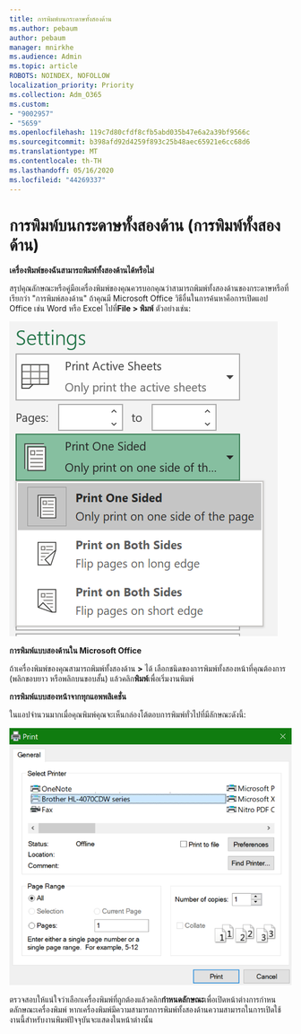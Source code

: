 ```yaml
---
title: การพิมพ์บนกระดาษทั้งสองด้าน
ms.author: pebaum
author: pebaum
manager: mnirkhe
ms.audience: Admin
ms.topic: article
ROBOTS: NOINDEX, NOFOLLOW
localization_priority: Priority
ms.collection: Adm_O365
ms.custom:
- "9002957"
- "5659"
ms.openlocfilehash: 119c7d80cfdf8cfb5abd035b47e6a2a39bf9566c
ms.sourcegitcommit: b398afd92d4259f893c25b48aec65921e6cc68d6
ms.translationtype: MT
ms.contentlocale: th-TH
ms.lasthandoff: 05/16/2020
ms.locfileid: "44269337"
---
```

# <a name="printing-on-both-sides-of-paper-duplex-printing"></a>การพิมพ์บนกระดาษทั้งสองด้าน (การพิมพ์ทั้งสองด้าน)

**เครื่องพิมพ์ของฉันสามารถพิมพ์ทั้งสองด้านได้หรือไม่**

สรุปคุณลักษณะหรือคู่มือเครื่องพิมพ์ของคุณควรบอกคุณว่าสามารถพิมพ์ทั้งสองด้านของกระดาษหรือที่เรียกว่า "การพิมพ์สองด้าน" ถ้าคุณมี Microsoft Office วิธีอื่นในการค้นหาคือการเปิดแอป Office เช่น Word หรือ Excel ไปที่**File > พิมพ์** ตัวอย่างเช่น: 

![การตั้งค่าเครื่องพิมพ์](media/print-settings.png)

**การพิมพ์แบบสองด้านใน Microsoft Office**

ถ้าเครื่องพิมพ์ของคุณสามารถพิมพ์ทั้งสองด้าน **>** ได้  เลือกชนิดของการพิมพ์ทั้งสองหน้าที่คุณต้องการ (พลิกขอบยาว หรือพลิกบนขอบสั้น) แล้วคลิก**พิมพ์**เพื่อเริ่มงานพิมพ์

**การพิมพ์แบบสองหน้าจากทุกแอพพลิเคชั่น**

ในแอปจํานวนมากเมื่อคุณพิมพ์คุณจะเห็นกล่องโต้ตอบการพิมพ์ทั่วไปที่มีลักษณะดังนี้: 

![กล่องโต้ตอบการพิมพ์](media/print-dialog.png)

ตรวจสอบให้แน่ใจว่าเลือกเครื่องพิมพ์ที่ถูกต้องแล้วคลิก**กําหนดลักษณะ**เพื่อเปิดหน้าต่างการกําหนดลักษณะเครื่องพิมพ์ หากเครื่องพิมพ์มีความสามารถการพิมพ์ทั้งสองด้านความสามารถในการเปิดใช้งานนี้สําหรับงานพิมพ์ปัจจุบันจะแสดงในหน้าต่างนั้น
